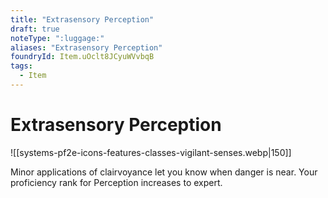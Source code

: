 ```yaml
---
title: "Extrasensory Perception"
draft: true
noteType: ":luggage:"
aliases: "Extrasensory Perception"
foundryId: Item.uOclt8JCyuWVvbqB
tags:
  - Item
---
```


# Extrasensory Perception
![[systems-pf2e-icons-features-classes-vigilant-senses.webp|150]]

Minor applications of clairvoyance let you know when danger is near. Your proficiency rank for Perception increases to expert.
